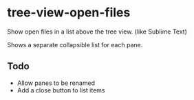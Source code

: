 # tree-view-open-files

Show open files in a list above the tree view. (like Sublime Text)

Shows a separate collapsible list for each pane.

## Todo

* Allow panes to be renamed
* Add a close button to list items
